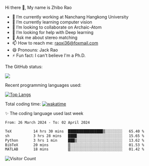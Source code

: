 Hi there 👋, My name is Zhibo Rao
- 🔭 I’m currently working at Nanchang Hangkong University
- 🌱 I’m currently learning computer vision
- 👯 I’m looking to collaborate on Archaic-Atom
- 🤔 I’m looking for help with Deep learning
- 💬 Ask me about stereo matching
- 📫 How to reach me: raoxi36@foxmail.com
- 😄 Pronouns: Jack Rao
- ⚡ Fun fact: I can't believe I'm a Ph.D.

The GitHub status:

![](https://github-readme-stats.vercel.app/api?username=ZhiboRao)

Recent programming languages used:

[![Top Langs](https://github-readme-stats.vercel.app/api/top-langs/?username=ZhiboRao&layout=compact)](https://github.com/anuraghazra/github-readme-stats)

Total coding time: [![wakatime](https://wakatime.com/badge/user/51ec5ec7-4742-4243-9eea-732ade32c0b7.svg)](https://wakatime.com/@51ec5ec7-4742-4243-9eea-732ade32c0b7)

✨ The coding language used last week 
<!--START_SECTION:waka-->

```txt
From: 26 March 2024 - To: 02 April 2024

TeX          14 hrs 30 mins  ████████████████▒░░░░░░░░   65.40 %
sh           3 hrs 28 mins   ████░░░░░░░░░░░░░░░░░░░░░   15.65 %
Python       3 hrs 1 min     ███▒░░░░░░░░░░░░░░░░░░░░░   13.62 %
BibTeX       20 mins         ▒░░░░░░░░░░░░░░░░░░░░░░░░   01.53 %
MATLAB       18 mins         ▒░░░░░░░░░░░░░░░░░░░░░░░░   01.42 %
```

<!--END_SECTION:waka-->

![Visitor Count](https://profile-counter.glitch.me/Raohaocheng/count.svg)

